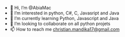 - 👋 Hi, I’m @AbiaMac
- 👀 I’m interested in python, C#, C, Javasript and Java
- 🌱 I’m currently learning Python, Javascript and Java
- 💞️ I’m looking to collaborate on all python projets
- 📫 How to reach me christian.mandika17@gmail.com

<!---
AbiaMac/AbiaMac is a ✨ special ✨ repository because its `README.md` (this file) appears on your GitHub profile.
You can click the Preview link to take a look at your changes.
--->
